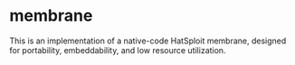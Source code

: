 # membrane
This is an implementation of a native-code HatSploit membrane, designed for portability, embeddability, and low resource utilization.
